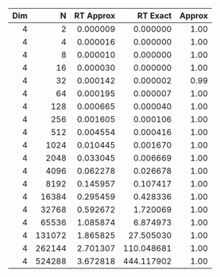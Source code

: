 | **Dim** | **N**  | **RT Approx** | **RT Exact** | **Approx** |
|--------:|-------:|--------------:|-------------:|-----------:|
| 4       | 2      | 0.000009      | 0.000000     | 1.00       |
| 4       | 4      | 0.000016      | 0.000000     | 1.00       |
| 4       | 8      | 0.000010      | 0.000000     | 1.00       |
| 4       | 16     | 0.000030      | 0.000000     | 1.00       |
| 4       | 32     | 0.000142      | 0.000002     | 0.99       |
| 4       | 64     | 0.000195      | 0.000007     | 1.00       |
| 4       | 128    | 0.000665      | 0.000040     | 1.00       |
| 4       | 256    | 0.001605      | 0.000106     | 1.00       |
| 4       | 512    | 0.004554      | 0.000416     | 1.00       |
| 4       | 1024   | 0.010445      | 0.001670     | 1.00       |
| 4       | 2048   | 0.033045      | 0.006669     | 1.00       |
| 4       | 4096   | 0.062278      | 0.026678     | 1.00       |
| 4       | 8192   | 0.145957      | 0.107417     | 1.00       |
| 4       | 16384  | 0.295459      | 0.428336     | 1.00       |
| 4       | 32768  | 0.592672      | 1.720069     | 1.00       |
| 4       | 65536  | 1.085874      | 6.874973     | 1.00       |
| 4       | 131072 | 1.865825      | 27.505030    | 1.00       |
| 4       | 262144 | 2.701307      | 110.048681   | 1.00       |
| 4       | 524288 | 3.672818      | 444.117902   | 1.00       |
